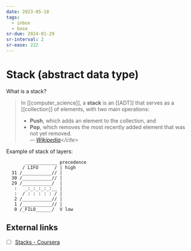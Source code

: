 ```yaml
---
date: 2023-05-18
tags:
  - inbox
  - base
sr-due: 2024-01-29
sr-interval: 2
sr-ease: 222
---
```


# Stack (abstract data type)

What is a stack?
&#10;<br>
> In [[computer_science]], a **stack** is an [[ADT]] that serves as a
> [[collection]] of elements, with two main operations:
>
> - **Push**, which adds an element to the collection, and
> - **Pop**, which removes the most recently added element that was not yet
>   removed.\
> — <cite>[Wikipedia](https://en.wikipedia.org/wiki/Stack_\(abstract_data_type\))</cite>

Example of stack of layers:

           ____________ precedence
          / LIFO      / | high
      31 /___________// |
      30 /___________// |
      29 /___________/  |
       :   _:_:_:_:_:__ |
       :  / : : : : : / |
       2 /___________// |
       1 /___________// |
       0 /_FILO______/  V low

## External links

- [ ] [Stacks - Coursera](https://www.coursera.org/lecture/data-structures/stacks-UdKzQ)
